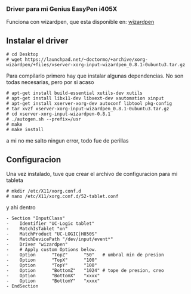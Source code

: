 ### Driver para mi Genius EasyPen i405X

Funciona con wizardpen, que esta disponible en:
[wizardpen](https://digimend.github.io/support/howto/drivers/wizardpen/)

## Instalar el driver
```
# cd Desktop
# wget https://launchpad.net/~doctormo/+archive/xorg-wizardpen/+files/xserver-xorg-input-wizardpen_0.8.1-0ubuntu3.tar.gz
```

Para compilarlo primero hay que instalar algunas dependencias. No son todas
necesarias, pero por si acaso
```
# apt-get install build-essential xutils-dev xutils
# apt-get install libx11-dev libxext-dev xautomation xinput
# apt-get install xserver-xorg-dev autoconf libtool pkg-config
# tar xvzf xserver-xorg-input-wizardpen_0.8.1-0ubuntu3.tar.gz
# cd xserver-xorg-input-wizardpen-0.8.1
# ./autogen.sh --prefix=/usr
# make
# make install
```
a mi no me salto ningun error, todo fue de perillas

## Configuracion
Una vez instalado, tuve que crear el archivo de configuracion
para mi tableta
```
# mkdir /etc/X11/xorg.conf.d
# nano /etc/X11/xorg.conf.d/52-tablet.conf
```
y ahi dentro
```
- Section "InputClass"
-    Identifier "UC-Logic tablet"
-    MatchIsTablet "on"
-    MatchProduct "UC-LOGIC|H850S"
-    MatchDevicePath "/dev/input/event*"
-    Driver "wizardpen"
-    # Apply custom Options below.
-    Option      "TopZ"      "50"   # umbral min de presion
-    Option      "TopX"      "100"
-    Option      "TopY"      "100"
-    Option      "BottomZ"   "1024" # tope de presion, creo
-    Option      "BottomX"   "xxxx"
-    Option      "BottomY"   "xxxx"
- EndSection
```